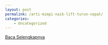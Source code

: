 ```yaml
---
layout: post
permalink: /arti-mimpi-naik-lift-turun-cepat/
categories:
    - Uncategorized
---
```


[Baca Selengkapnya](/08)